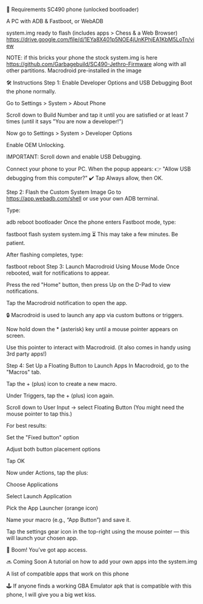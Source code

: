 🔧 Requirements
SC490 phone (unlocked bootloader)

A PC with ADB & Fastboot, or WebADB

system.img ready to flash (includes apps > Chess & a Web Browser) https://drive.google.com/file/d/1EYa8X401p5NOE4jUnKPhjEA1KbM5LoTn/view



NOTE: if this bricks your phone the stock system.img is here https://github.com/Garbagebuild/SC490-Jethro-Firmware along with all other partitions.
Macrodroid pre-installed in the image


🛠️ Instructions
Step 1: Enable Developer Options and USB Debugging
Boot the phone normally.

Go to Settings > System > About Phone

Scroll down to Build Number and tap it until you are satisfied or at least 7 times (until it says "You are now a developer!")

Now go to Settings > System > Developer Options

Enable OEM Unlocking.

IMPORTANT: Scroll down and enable USB Debugging.

Connect your phone to your PC. When the popup appears:
👉 "Allow USB debugging from this computer?"
✔️ Tap Always allow, then OK.

Step 2: Flash the Custom System Image
Go to https://app.webadb.com/shell or use your own ADB terminal.

Type:

adb reboot bootloader
Once the phone enters Fastboot mode, type:

fastboot flash system system.img
⏳ This may take a few minutes. Be patient.

After flashing completes, type:

fastboot reboot
Step 3: Launch Macrodroid Using Mouse Mode
Once rebooted, wait for notifications to appear.

Press the red "Home" button, then press Up on the D-Pad to view notifications.

Tap the Macrodroid notification to open the app.

🔒 Macrodroid is used to launch any app via custom buttons or triggers.

Now hold down the * (asterisk) key until a mouse pointer appears on screen.

Use this pointer to interact with Macrodroid. (it also comes in handy using 3rd party apps!)

Step 4: Set Up a Floating Button to Launch Apps
In Macrodroid, go to the "Macros" tab.

Tap the + (plus) icon to create a new macro.

Under Triggers, tap the + (plus) icon again.

Scroll down to User Input → select Floating Button
(You might need the mouse pointer to tap this.)

For best results:

Set the "Fixed button" option

Adjust both button placement options

Tap OK

Now under Actions, tap the plus:

Choose Applications

Select Launch Application

Pick the App Launcher (orange icon)

Name your macro (e.g., “App Button”) and save it.

Tap the settings gear icon in the top-right using the mouse pointer — this will launch your chosen app.

🎉 Boom! You’ve got app access.

🔜 Coming Soon
A tutorial on how to add your own apps into the system.img

A list of compatible apps that work on this phone

🕹️ If anyone finds a working GBA Emulator apk that is compatible with this phone, I will give you a big wet kiss.

